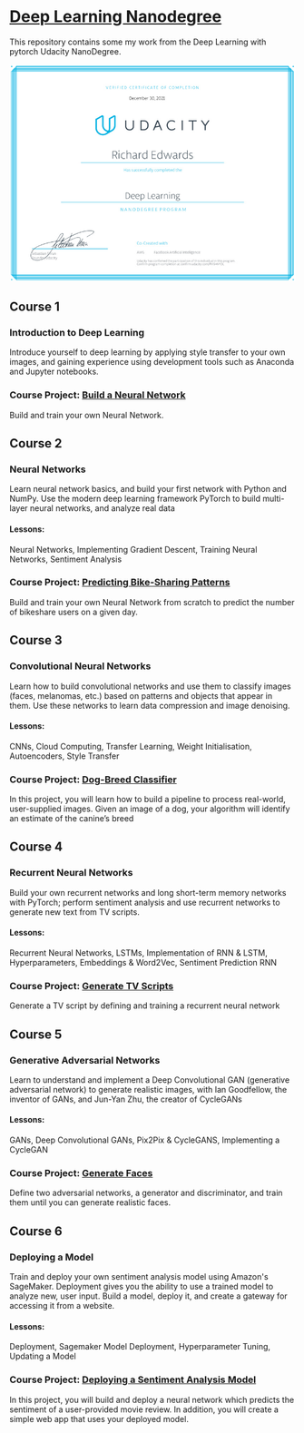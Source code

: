 # [Deep Learning Nanodegree](https://www.udacity.com/school-of-data-science) &nbsp;

This repository contains some my work from the Deep Learning with pytorch Udacity NanoDegree.


![Certificate](certif-2.jpg)


## Course 1

### Introduction to Deep Learning

Introduce yourself to deep learning by applying style transfer to your own images, and gaining experience
using development tools such as Anaconda and Jupyter notebooks.

### Course Project: [Build a Neural Network](https://github.com/edwards158/deep_learning_nano/tree/main/Neural_Nets/Sentiment_Classification_Projects.ipynb) &nbsp;
Build and train your own Neural Network.


## Course 2

### Neural Networks

Learn neural network basics, and build your first network with Python and NumPy. Use the modern deep learning framework PyTorch to build multi-layer neural networks, and analyze real data

#### Lessons: 
Neural Networks, Implementing Gradient Descent, Training Neural Networks, Sentiment Analysis

### Course Project: [Predicting Bike-Sharing Patterns](https://github.com/edwards158/deep_learning_nano/blob/main/project-bike-sharing/Predicting_bike_sharing_data.ipynb) &nbsp;
Build and train your own Neural Network from scratch to predict the number of bikeshare users on a given day.

## Course 3

### Convolutional Neural Networks

Learn how to build convolutional networks and use them to classify images (faces, melanomas, etc.) based on patterns and objects that appear in them. Use these networks to learn data compression and image denoising.

#### Lessons: 
CNNs, Cloud Computing, Transfer Learning, Weight Initialisation, Autoencoders, Style Transfer

### Course Project: [Dog-Breed Classifier](https://github.com/edwards158/deep_learning_nano/blob/main/project-dog-classification/dog_app.ipynb) &nbsp;
In this project, you will learn how to build a pipeline to process real-world, user-supplied images. Given an
image of a dog, your algorithm will identify an estimate of the canine’s breed

## Course 4

### Recurrent Neural Networks

Build your own recurrent networks and long short-term memory networks with PyTorch; perform sentiment analysis and use recurrent networks to generate new text from TV scripts.

#### Lessons: 
Recurrent Neural Networks, LSTMs, Implementation of RNN & LSTM, Hyperparameters, Embeddings & Word2Vec, Sentiment Prediction RNN

### Course Project: [Generate TV Scripts](https://github.com/edwards158/deep_learning_nano/blob/main/project-tv-script-generation/dlnd_tv_script_generation.ipynb) &nbsp;
Generate a TV script by defining and training a recurrent neural network

## Course 5

### Generative Adversarial Networks

Learn to understand and implement a Deep Convolutional GAN (generative adversarial network) to generate realistic images, with Ian Goodfellow, the inventor of GANs, and Jun-Yan Zhu, the creator of CycleGANs

#### Lessons: 
GANs, Deep Convolutional GANs, Pix2Pix & CycleGANS, Implementing a CycleGAN

### Course Project: [Generate Faces](https://github.com/edwards158/deep_learning_nano/blob/main/project-face-generation/dlnd_face_generation.ipynb) &nbsp;
Define two adversarial networks, a generator and discriminator, and train them until you can generate realistic faces.

## Course 6

### Deploying a Model

Train and deploy your own sentiment analysis model using Amazon's SageMaker. Deployment gives you the ability to use a trained model to analyze new, user input. Build a model, deploy it, and create a gateway for accessing it from a website.

#### Lessons: 
Deployment, Sagemaker Model Deployment, Hyperparameter Tuning, Updating a Model

### Course Project: [Deploying a Sentiment Analysis Model](https://github.com/riched158/deep_learning_nano/blob/main/Model_Deployment/SageMaker%20Project.ipynb) &nbsp;
In this project, you will build and deploy a neural network which predicts the sentiment of a user-provided movie review. In addition, you will create a simple web app that uses your deployed model.





